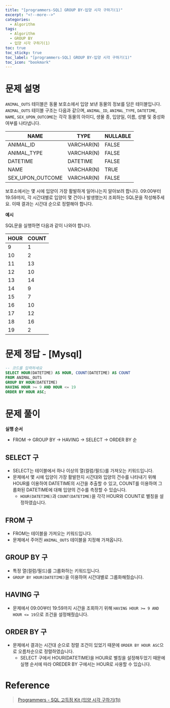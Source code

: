 ```yaml
---
title: "[programmers-SQL] GROUP BY-입양 시각 구하기(1)"
excerpt: "<!--more-->"
categories:
  - Algorithm
tags:
  - Algorithm
  - GROUP BY
  - 입양 시각 구하기(1)
toc: true
toc_sticky: true
toc_label: "[programmers-SQL] GROUP BY-입양 시각 구하기(1)"
toc_icon: "bookmark"
---
```


# 문제 설명

`ANIMAL_OUTS` 테이블은 동물 보호소에서 입양 보낸 동물의 정보를 담은 테이블입니다. `ANIMAL_OUTS` 테이블 구조는 다음과 같으며, `ANIMAL_ID`, `ANIMAL_TYPE`, `DATETIME`, `NAME`, `SEX_UPON_OUTCOME`는 각각 동물의 아이디, 생물 종, 입양일, 이름, 성별 및 중성화 여부를 나타냅니다.

| NAME             | TYPE       | NULLABLE |
| ---------------- | ---------- | -------- |
| ANIMAL_ID        | VARCHAR(N) | FALSE    |
| ANIMAL_TYPE      | VARCHAR(N) | FALSE    |
| DATETIME         | DATETIME   | FALSE    |
| NAME             | VARCHAR(N) | TRUE     |
| SEX_UPON_OUTCOME | VARCHAR(N) | FALSE    |

보호소에서는 몇 시에 입양이 가장 활발하게 일어나는지 알아보려 합니다. 09:00부터 19:59까지, 각 시간대별로 입양이 몇 건이나 발생했는지 조회하는 SQL문을 작성해주세요. 이때 결과는 시간대 순으로 정렬해야 합니다.

**예시**

SQL문을 실행하면 다음과 같이 나와야 합니다.

| HOUR | COUNT |
| ---- | ----- |
| 9    | 1     |
| 10   | 2     |
| 11   | 13    |
| 12   | 10    |
| 13   | 14    |
| 14   | 9     |
| 15   | 7     |
| 16   | 10    |
| 17   | 12    |
| 18   | 16    |
| 19   | 2     |

# 문제 정답 - [Mysql]

```sql
-- 코드를 입력하세요
SELECT HOUR(DATETIME) AS HOUR, COUNT(DATETIME) AS COUNT
FROM ANIMAL_OUTS
GROUP BY HOUR(DATETIME)
HAVING HOUR >= 9 AND HOUR <= 19
ORDER BY HOUR ASC;
```

# 문제 풀이

**실행 순서**
- FROM -> GROUP BY -> HAVING -> SELECT -> ORDER BY 순

## SELECT 구
- SELECT는 테이블에서 하나 이상의 열(컬럼/필드)를 가져오는 키워드입니다.
- 문제에서 몇 시에 입양이 가장 활발한지 시간대와 입양의 건수를 나타내기 위해 HOUR를 이용하여 DATETIME의 시간을 추출할 수 있고, COUNT를 이용하여 그룹화된 DATETIME에 대해 입양의 건수를 측정할 수 있습니다.
  - `HOUR(DATETIME)`과 `COUNT(DATETIME)`을 각각 HOUR와 COUNT로 별칭을 설정하였습니다.

## FROM 구
- FROM는 테이블을 가져오는 키워드입니다.
- 문제에서 주어진 `ANIMAL_OUTS` 테이블을 지정해 가져옵니다.

## GROUP BY 구
- 특정 열(컬럼/필드)를 그룹화하는 키워드입니다.
- `GROUP BY HOUR(DATETIME)`을 이용하여 시간대별로 그룹화해줬습니다.

## HAVING 구
- 문제에서 09:00부터 19:59까지 시간을 조회하기 위해 `HAVING HOUR >= 9 AND HOUR <= 19`으로 조건을 설정해줬습니다.

## ORDER BY 구
- 문제에서 결과는 시간대 순으로 정렬 조건이 있었기 때문에 `ORDER BY HOUR ASC`으로 오름차순으로 정렬하였습니다.
  - SELECT 구에서 HOUR(DATETIME)을 HOUR로 별칭을 설정해두었기 때문에 실행 순서에 따라 OREDER BY 구에서는 HOUR로 사용할 수 있습니다.

# Reference

> [Programmers - SQL 고득점 Kit (입양 시각 구하기(1))](https://programmers.co.kr/learn/courses/30/lessons/59412)<br>